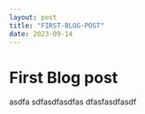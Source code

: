 ```yaml
---
layout: post
title: "FIRST-BLOG-POST"
date: 2023-09-14
---
```


# First Blog post

asdfa sdfasdfasdfas dfasfasdfasdf
